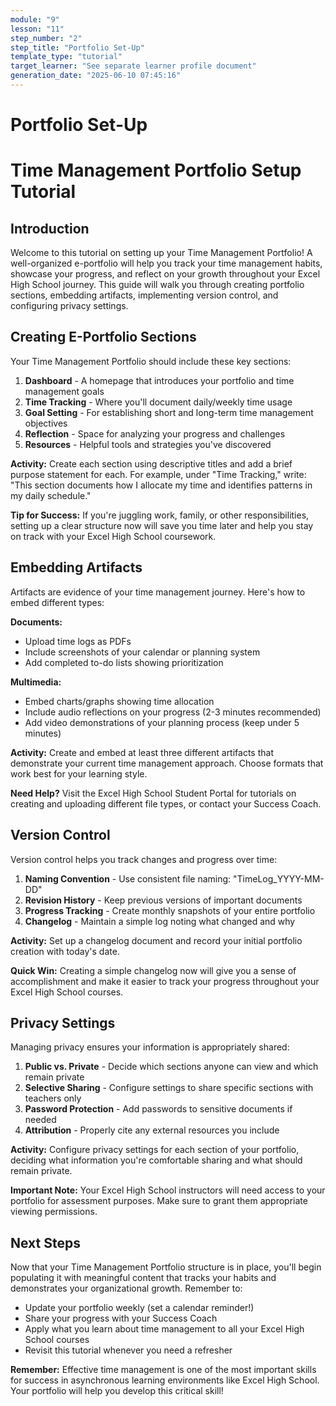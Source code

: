 ```yaml
---
module: "9"
lesson: "11"
step_number: "2"
step_title: "Portfolio Set-Up"
template_type: "tutorial"
target_learner: "See separate learner profile document"
generation_date: "2025-06-10 07:45:16"
---
```


# Portfolio Set-Up

# Time Management Portfolio Setup Tutorial

## Introduction

Welcome to this tutorial on setting up your Time Management Portfolio! A well-organized e-portfolio will help you track your time management habits, showcase your progress, and reflect on your growth throughout your Excel High School journey. This guide will walk you through creating portfolio sections, embedding artifacts, implementing version control, and configuring privacy settings.

## Creating E-Portfolio Sections

Your Time Management Portfolio should include these key sections:

1. **Dashboard** - A homepage that introduces your portfolio and time management goals
2. **Time Tracking** - Where you'll document daily/weekly time usage
3. **Goal Setting** - For establishing short and long-term time management objectives
4. **Reflection** - Space for analyzing your progress and challenges
5. **Resources** - Helpful tools and strategies you've discovered

**Activity:** Create each section using descriptive titles and add a brief purpose statement for each. For example, under "Time Tracking," write: "This section documents how I allocate my time and identifies patterns in my daily schedule."

**Tip for Success:** If you're juggling work, family, or other responsibilities, setting up a clear structure now will save you time later and help you stay on track with your Excel High School coursework.

## Embedding Artifacts

Artifacts are evidence of your time management journey. Here's how to embed different types:

**Documents:**
- Upload time logs as PDFs
- Include screenshots of your calendar or planning system
- Add completed to-do lists showing prioritization

**Multimedia:**
- Embed charts/graphs showing time allocation
- Include audio reflections on your progress (2-3 minutes recommended)
- Add video demonstrations of your planning process (keep under 5 minutes)

**Activity:** Create and embed at least three different artifacts that demonstrate your current time management approach. Choose formats that work best for your learning style.

**Need Help?** Visit the Excel High School Student Portal for tutorials on creating and uploading different file types, or contact your Success Coach.

## Version Control

Version control helps you track changes and progress over time:

1. **Naming Convention** - Use consistent file naming: "TimeLog_YYYY-MM-DD"
2. **Revision History** - Keep previous versions of important documents
3. **Progress Tracking** - Create monthly snapshots of your entire portfolio
4. **Changelog** - Maintain a simple log noting what changed and why

**Activity:** Set up a changelog document and record your initial portfolio creation with today's date.

**Quick Win:** Creating a simple changelog now will give you a sense of accomplishment and make it easier to track your progress throughout your Excel High School courses.

## Privacy Settings

Managing privacy ensures your information is appropriately shared:

1. **Public vs. Private** - Decide which sections anyone can view and which remain private
2. **Selective Sharing** - Configure settings to share specific sections with teachers only
3. **Password Protection** - Add passwords to sensitive documents if needed
4. **Attribution** - Properly cite any external resources you include

**Activity:** Configure privacy settings for each section of your portfolio, deciding what information you're comfortable sharing and what should remain private.

**Important Note:** Your Excel High School instructors will need access to your portfolio for assessment purposes. Make sure to grant them appropriate viewing permissions.

## Next Steps

Now that your Time Management Portfolio structure is in place, you'll begin populating it with meaningful content that tracks your habits and demonstrates your organizational growth. Remember to:

- Update your portfolio weekly (set a calendar reminder!)
- Share your progress with your Success Coach
- Apply what you learn about time management to all your Excel High School courses
- Revisit this tutorial whenever you need a refresher

**Remember:** Effective time management is one of the most important skills for success in asynchronous learning environments like Excel High School. Your portfolio will help you develop this critical skill!
